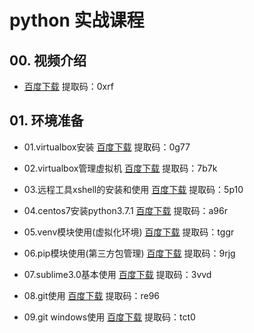 # python 实战课程 #

## 00. 视频介绍 ##

+ [百度下载](https://pan.baidu.com/s/1ATJUFqR5McPQK6s5kN11Gg "00.视频介绍") 提取码：0xrf


## 01. 环境准备 ##

+ 01.virtualbox安装 [百度下载](https://pan.baidu.com/s/1wC2x4gf5DZdw2DUfVK9CNQ "01.virtualbox安装") 提取码：0g77

+ 02.virtualbox管理虚拟机 [百度下载](https://pan.baidu.com/s/1n6RDjQ4JQwDDAhQc5uu9Lg "02.virtualbox管理虚拟机") 提取码：7b7k

+ 03.远程工具xshell的安装和使用 [百度下载](https://pan.baidu.com/s/1PeoDfa3eUYSlBbtRTLj88Q "03.远程工具xshell的安装和使用") 提取码：5p10

+ 04.centos7安装python3.7.1 [百度下载](https://pan.baidu.com/s/1_j_X5SbRO8_AwiU5kn_FUg "04.centos7安装python3.7.1") 提取码：a96r

+ 05.venv模块使用(虚拟化环境) [百度下载](https://pan.baidu.com/s/1nHcNYWTaiGedlry09kJXIg "05.venv模块使用(虚拟化环境)") 提取码：tggr

+ 06.pip模块使用(第三方包管理) [百度下载](https://pan.baidu.com/s/12EBPYFeAsCE3WijAIwE5hA "06.pip模块使用(第三方包管理)") 提取码：9rjg

+ 07.sublime3.0基本使用 [百度下载](https://pan.baidu.com/s/13pyT8tm-EbT9yQMqkZZgew "07.sublime3.0基本使用") 提取码：3vvd

+ 08.git使用 [百度下载](https://pan.baidu.com/s/13aXQVZ0VkHkUZxqRiqXm1Q "08.git使用") 提取码：re96

+ 09.git windows使用 [百度下载](https://pan.baidu.com/s/1ezf4-fox_glUy3WmeUdigQ "09.git windows使用") 提取码：tct0

